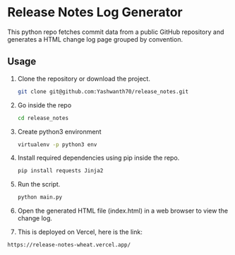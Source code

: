 # Release Notes Log Generator

This python repo fetches commit data from a public GitHub repository and generates a HTML change log page grouped by convention.

## Usage

1. Clone the repository or download the project.

   ```bash
   git clone git@github.com:Yashwanth70/release_notes.git
2. Go inside the repo
    ```bash
    cd release_notes
3. Create python3 environment
    ```bash
    virtualenv -p python3 env
4. Install required dependencies using pip inside the repo.
    ```bash
    pip install requests Jinja2
5. Run the script.
    ```bash
    python main.py
6. Open the generated HTML file (index.html) in a web browser to view the change log.
7. This is deployed on Vercel, here is the link:
```commandline
https://release-notes-wheat.vercel.app/
```